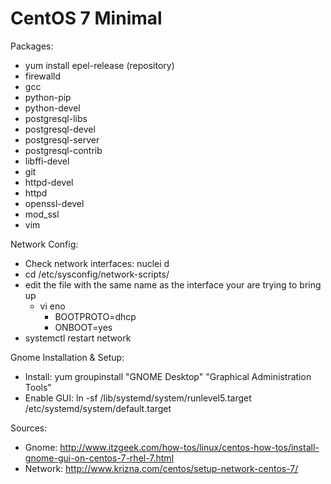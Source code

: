 # CentOS 7 Minimal

Packages:

- yum install epel-release (repository)
- firewalld
- gcc
- python-pip
- python-devel
- postgresql-libs
- postgresql-devel
- postgresql-server
- postgresql-contrib
- libffi-devel
- git
- httpd-devel
- httpd
- openssl-devel
- mod_ssl
- vim

Network Config:

- Check network interfaces: nuclei d
- cd /etc/sysconfig/network-scripts/
- edit the file with the same name as the interface your are trying to bring up
    - vi eno
        - BOOTPROTO=dhcp
        - ONBOOT=yes
- systemctl restart network

Gnome Installation & Setup:

- Install: yum groupinstall "GNOME Desktop" "Graphical Administration Tools"
- Enable GUI: ln -sf /lib/systemd/system/runlevel5.target /etc/systemd/system/default.target

Sources:

- Gnome: http://www.itzgeek.com/how-tos/linux/centos-how-tos/install-gnome-gui-on-centos-7-rhel-7.html
- Network: http://www.krizna.com/centos/setup-network-centos-7/
